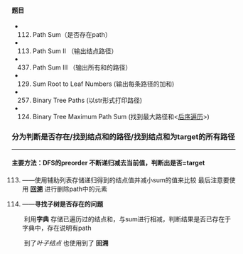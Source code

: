 #### **题目**

* 112. Path Sum（是否存在path）
* 113. Path Sum II （输出结点路径）
* 437. Path Sum III （输出所有和的路径）

* 129. Sum Root to Leaf Numbers (输出每条路径的加和)

* 257. Binary Tree Paths (以str形式打印路径)

* 124. Binary Tree Maximum Path Sum (找到最大路径和<<u>后序遍历</u>>)

  

### **分为判断是否存在/找到结点和的路径/找到结点和为target的所有路径**



---

#### **主要方法：DFS的preorder 不断递归减去当前值，判断出是否=target**



113. ——使用辅助列表存储递归得到的结点值并减小sum的值来比较 最后注意要使用 **<u>回溯</u>** 进行删除path中的元素



437. ——**寻找子树是否存在的问题**

     ​		利用**字典** 存储已遍历过的结点和，与sum进行相减，判断结果是否已存在于字典中，存在说明有path

     ​		到了*叶子结点* 也使用到了 **回溯**
     
     

